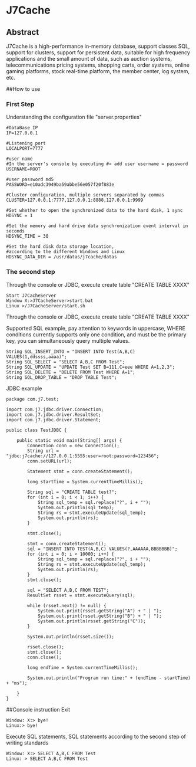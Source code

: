 J7Cache
=======
## Abstract
J7Cache is a high-performance in-memory database, support classes SQL, support for clusters, support for persistent data, suitable for high frequency applications and the small amount of data, such as auction systems, telecommunications pricing systems, shopping carts, order systems, online gaming platforms, stock real-time platform, the member center, log system, etc.



##How to use

### First Step
Understanding the configuration file "server.properties"
```
#DataBase IP
IP=127.0.0.1

#Listening port
LOCALPORT=7777

#user name 
#In the server's console by executing #> add user username = password
USERNAME=ROOT

#user password md5 
PASSWORD=e10adc3949ba59abbe56e057f20f883e

#Cluster configuration, multiple servers separated by commas
CLUSTER=127.0.0.1:7777,127.0.0.1:8888,127.0.0.1:9999

#Set whether to open the synchronized data to the hard disk, 1 sync 
HDSYNC = 1 

#Set the memory and hard drive data synchronization event interval in seconds 
HDSYNC_TIME = 30 

#Set the hard disk data storage location, 
#according to the different Windows and Linux
HDSYNC_DATA_DIR = /usr/datas/j7cache/datas
```

### The second step
Through the console or JDBC, execute create table "CREATE TABLE XXXX"
```
Start J7CacheServer
Window X:>J7CacheServer>start.bat
Linux >/J7CacheServer/start.sh
```

Through the console or JDBC, execute create table "CREATE TABLE XXXX"

Supported SQL example, pay attention to keywords in uppercase,
WHERE conditions currently supports only one condition, and must
be the primary key, you can simultaneously query multiple values.

```
String SQL_INSERT_INTO = "INSERT INTO Test(A,B,C) VALUES(1,ddssss,aaaa)";
String SQL_SELECT = "SELECT A,B,C FROM Test";
String SQL_UPDATE = "UPDATE Test SET B=111,C=eee WHERE A=1,2,3";
String SQL_DELETE = "DELETE FROM Test WHERE A=1";
String SQL_DROP_TABLE = "DROP TABLE Test";
```

JDBC example
```
package com.j7.test;

import com.j7.jdbc.driver.Connection;
import com.j7.jdbc.driver.ResultSet;
import com.j7.jdbc.driver.Statement;

public class TestJDBC {

	public static void main(String[] args) {
		Connection conn = new Connection();
		String url = "jdbc:j7cache://127.0.0.1:5555:user=root:password=123456";
		conn.setURL(url);

		Statement stmt = conn.createStatement();

		long startTime = System.currentTimeMillis();

		String sql = "CREATE TABLE test?";
		for (int i = 0; i < 1; i++) {
			String sql_temp = sql.replace("?", i + "");
			System.out.println(sql_temp);
			String rs = stmt.executeUpdate(sql_temp);
			System.out.println(rs);
		}

		stmt.close();

		stmt = conn.createStatement();
		sql = "INSERT INTO TEST(A,B,C) VALUES(?,AAAAAA,BBBBBBB)";
		for (int i = 0; i < 10000; i++) {
			String sql_temp = sql.replace("?", i + "");
			String rs = stmt.executeUpdate(sql_temp);
			System.out.println(rs);
		}
		stmt.close();

		sql = "SELECT A,B,C FROM TEST";
		ResultSet rsset = stmt.executeQuery(sql);

		while (rsset.next() != null) {
			System.out.print(rsset.getString("A") + " | ");
			System.out.print(rsset.getString("B") + " | ");
			System.out.println(rsset.getString("C"));
		}

		System.out.println(rsset.size());

		rsset.close();
		stmt.close();
		conn.close();

		long endTime = System.currentTimeMillis();

		System.out.println("Program run time:" + (endTime - startTime) + "ms");

	}
}
```

##Console instruction
Exit
```
Window: X:> bye!
Linux:> bye!
```
Execute SQL statements, SQL statements according to the second step of writing standards
```
Window: X:> SELECT A,B,C FROM Test
Linux: > SELECT A,B,C FROM Test
```